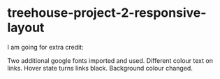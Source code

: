 # treehouse-project-2-responsive-layout

I am going for extra credit:

Two additional google fonts imported and used. Different colour text on links. Hover state turns links black. Background colour changed.
